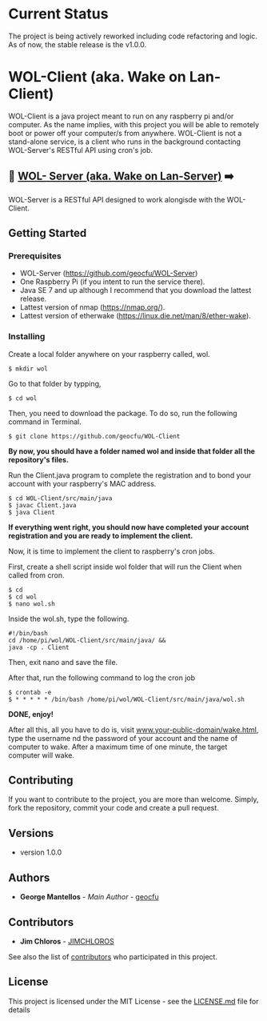 # Current Status
The project is being actively reworked including code refactoring and logic. As of now, the stable release is the v1.0.0.

# WOL-Client (aka. Wake on Lan-Client)

WOL-Client is a java project meant to run on any raspberry pi and/or computer. As the name implies, with this project you will be able to remotely boot or power off your computer/s from anywhere. WOL-Client is not a stand-alone service, is a client who runs in the background contacting WOL-Server's RESTful API using cron's job.

## :satellite: [WOL- Server (aka. Wake on Lan-Server)](https://github.com/geocfu/WOL-Server) :arrow_right:

WOL-Server is a RESTful API designed to work alongisde with the WOL-Client.  

## Getting Started  

### Prerequisites

- WOL-Server (https://github.com/geocfu/WOL-Server)
- One Raspberry Pi (if you intent to run the service there).
- Java SE 7 and up although I recommend that you download the lattest release.
- Lattest version of nmap (https://nmap.org/).
- Lattest version of etherwake (https://linux.die.net/man/8/ether-wake).


### Installing  

Create a local folder anywhere on your raspberry called, wol.
```
$ mkdir wol
```
Go to that folder by typping,
```
$ cd wol
```
Then, you need to download the package. To do so, run the following command
in Terminal.  
```
$ git clone https://github.com/geocfu/WOL-Client
```
 **By now, you should have a folder named wol and inside that folder all the repository's files.**

 Run the Client.java program to complete the registration and to bond your account with your raspberry's MAC address.  
```
$ cd WOL-Client/src/main/java
$ javac Client.java
$ java Client
```
**If everything went right, you should now have completed your account registration and you are ready to implement the client.**

 Now, it is time to implement the client to raspberry's cron jobs.  

 First, create a shell script inside wol folder that will run the Client when called from cron.
 ```
 $ cd
 $ cd wol
 $ nano wol.sh
 ```
 Inside the wol.sh, type the following.

 ```
 #!/bin/bash
 cd /home/pi/wol/WOL-Client/src/main/java/ &&
 java -cp . Client
 ```
 Then, exit nano and save the file.  

 After that, run the following command to log the cron job
 ```
 $ crontab -e
 $ * * * * * /bin/bash /home/pi/wol/WOL-Client/src/main/java/wol.sh
 ```

 **DONE, enjoy!**  

 After all this, all you have to do is, visit www.your-public-domain/wake.html, type the username nd the password of your account and the name of computer to wake. After a maximum time of one minute, the target computer will wake.

## Contributing

If you want to contribute to the project, you are more than welcome. Simply, fork the repository, commit your code and create a pull request.

## Versions
  - version 1.0.0

## Authors

* **George Mantellos** - *Main Author* - [geocfu](https://github.com/geocfu)
## Contributors

* **Jim Chloros** - [JIMCHLOROS](https://github.com/JIMCHLOROS)

See also the list of [contributors](https://github.com/geocfu/WOL/contributors) who participated in this project.

## License

This project is licensed under the MIT License - see the [LICENSE.md](LICENSE) file for details
